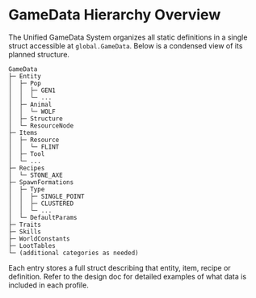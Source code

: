 # GameData Hierarchy Overview

The Unified GameData System organizes all static definitions in a single struct accessible at `global.GameData`. Below is a condensed view of its planned structure.

```text
GameData
├─ Entity
│  ├─ Pop
│  │  ├─ GEN1
│  │  └─ ...
│  ├─ Animal
│  │  └─ WOLF
│  ├─ Structure
│  └─ ResourceNode
├─ Items
│  ├─ Resource
│  │  └─ FLINT
│  ├─ Tool
│  └─ ...
├─ Recipes
│  └─ STONE_AXE
├─ SpawnFormations
│  ├─ Type
│  │  ├─ SINGLE_POINT
│  │  ├─ CLUSTERED
│  │  └─ ...
│  └─ DefaultParams
├─ Traits
├─ Skills
├─ WorldConstants
├─ LootTables
└─ (additional categories as needed)
```

Each entry stores a full struct describing that entity, item, recipe or definition. Refer to the design doc for detailed examples of what data is included in each profile.
